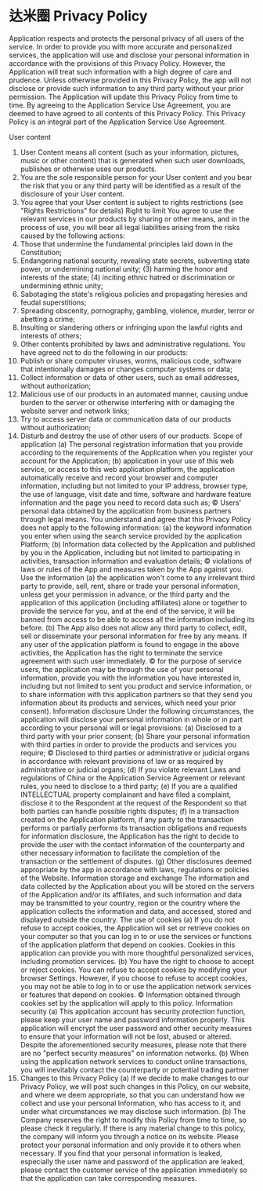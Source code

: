 # 达米圈 Privacy Policy

Application respects and protects the personal privacy of all users of the service. In order to provide you with more accurate and personalized services, the application will use and disclose your personal information in accordance with the provisions of this Privacy Policy. However, the Application will treat such information with a high degree of care and prudence. Unless otherwise provided in this Privacy Policy, the app will not disclose or provide such information to any third party without your prior permission. The Application will update this Privacy Policy from time to time. By agreeing to the Application Service Use Agreement, you are deemed to have agreed to all contents of this Privacy Policy. This Privacy Policy is an integral part of the Application Service Use Agreement.

User content
1. User Content means all content (such as your information, pictures, music or other content) that is generated when such user downloads, publishes or otherwise uses our products.
2. You are the sole responsible person for your User content and you bear the risk that you or any third party will be identified as a result of the disclosure of your User content.
3. You agree that your User content is subject to rights restrictions (see "Rights Restrictions" for details)
Right to limit
You agree to use the relevant services in our products by sharing or other means, and in the process of use, you will bear all legal liabilities arising from the risks caused by the following actions:
1. Those that undermine the fundamental principles laid down in the Constitution;
2. Endangering national security, revealing state secrets, subverting state power, or undermining national unity;
(3) harming the honor and interests of the state;
(4) inciting ethnic hatred or discrimination or undermining ethnic unity;
5. Sabotaging the state's religious policies and propagating heresies and feudal superstitions;
6. Spreading obscenity, pornography, gambling, violence, murder, terror or abetting a crime;
7. Insulting or slandering others or infringing upon the lawful rights and interests of others;
8. Other contents prohibited by laws and administrative regulations.
You have agreed not to do the following in our products:
1. Publish or share computer viruses, worms, malicious code, software that intentionally damages or changes computer systems or data;
2. Collect information or data of other users, such as email addresses, without authorization;
3. Malicious use of our products in an automated manner, causing undue burden to the server or otherwise interfering with or damaging the website server and network links;
4. Try to access server data or communication data of our products without authorization;
5. Disturb and destroy the use of other users of our products.
Scope of application
(a) The personal registration information that you provide according to the requirements of the Application when you register your account for the Application;
(b) application in your use of this web service, or access to this web application platform, the application automatically receive and record your browser and computer information, including but not limited to your IP address, browser type, the use of language, visit date and time, software and hardware feature information and the page you need to record data such as;
© Users' personal data obtained by the application from business partners through legal means.
You understand and agree that this Privacy Policy does not apply to the following information:
(a) the keyword information you enter when using the search service provided by the application Platform;
(b) Information data collected by the Application and published by you in the Application, including but not limited to participating in activities, transaction information and evaluation details;
© violations of laws or rules of the App and measures taken by the App against you.
Use the information
(a) the application won't come to any irrelevant third party to provide, sell, rent, share or trade your personal information, unless get your permission in advance, or the third party and the application of this application (including affiliates) alone or together to provide the service for you, and at the end of the service, it will be banned from access to be able to access all the information including its before.
(b) The App also does not allow any third party to collect, edit, sell or disseminate your personal information for free by any means. If any user of the application platform is found to engage in the above activities, the Application has the right to terminate the service agreement with such user immediately.
© for the purpose of service users, the application may be through the use of your personal information, provide you with the information you have interested in, including but not limited to sent you product and service information, or to share information with this application partners so that they send you information about its products and services, which need your prior consent).
Information disclosure
Under the following circumstances, the application will disclose your personal information in whole or in part according to your personal will or legal provisions:
(a) Disclosed to a third party with your prior consent;
(b) Share your personal information with third parties in order to provide the products and services you require;
© Disclosed to third parties or administrative or judicial organs in accordance with relevant provisions of law or as required by administrative or judicial organs;
(d) If you violate relevant Laws and regulations of China or the Application Service Agreement or relevant rules, you need to disclose to a third party;
(e) If you are a qualified INTELLECTUAL property complainant and have filed a complaint, disclose it to the Respondent at the request of the Respondent so that both parties can handle possible rights disputes;
(f) In a transaction created on the Application platform, if any party to the transaction performs or partially performs its transaction obligations and requests for information disclosure, the Application has the right to decide to provide the user with the contact information of the counterparty and other necessary information to facilitate the completion of the transaction or the settlement of disputes.
(g) Other disclosures deemed appropriate by the app in accordance with laws, regulations or policies of the Website.
Information storage and exchange
The information and data collected by the Application about you will be stored on the servers of the Application and/or its affiliates, and such information and data may be transmitted to your country, region or the country where the application collects the information and data, and accessed, stored and displayed outside the country.
The use of cookies
(a) If you do not refuse to accept cookies, the Application will set or retrieve cookies on your computer so that you can log in to or use the services or functions of the application platform that depend on cookies. Cookies in this application can provide you with more thoughtful personalized services, including promotion services.
(b) You have the right to choose to accept or reject cookies. You can refuse to accept cookies by modifying your browser Settings. However, if you choose to refuse to accept cookies, you may not be able to log in to or use the application network services or features that depend on cookies.
© Information obtained through cookies set by the application will apply to this policy.
Information security
(a) This application account has security protection function, please keep your user name and password information properly. This application will encrypt the user password and other security measures to ensure that your information will not be lost, abused or altered. Despite the aforementioned security measures, please note that there are no "perfect security measures" on information networks.
(b) When using the application network services to conduct online transactions, you will inevitably contact the counterparty or potential trading partner
7. Changes to this Privacy Policy
(a) If we decide to make changes to our Privacy Policy, we will post such changes in this Policy, on our website, and where we deem appropriate, so that you can understand how we collect and use your personal Information, who has access to it, and under what circumstances we may disclose such information.
(b) The Company reserves the right to modify this Policy from time to time, so please check it regularly. If there is any material change to this policy, the company will inform you through a notice on its website.
Please protect your personal information and only provide it to others when necessary. If you find that your personal information is leaked, especially the user name and password of the application are leaked, please contact the customer service of the application immediately so that the application can take corresponding measures.
